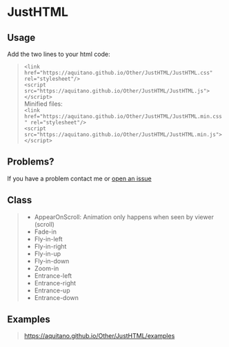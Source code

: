 # JustHTML

## **Usage** ##
Add the two lines to your html code: <br />
  >`<link href="https://aquitano.github.io/Other/JustHTML/JustHTML.css" rel="stylesheet"/>` <br />
  >`<script src="https://aquitano.github.io/Other/JustHTML/JustHTML.js"></script>` <br />
Minified files: <br />
  >`<link href="https://aquitano.github.io/Other/JustHTML/JustHTML.min.css" rel="stylesheet"/>` <br />
  >`<script src="https://aquitano.github.io/Other/JustHTML/JustHTML.min.js"></script>`

## **Problems?** ## 
If you have a problem contact me or <a href="https://github.com/Aquitano/JustHTML/issues">open an issue</a>

## **Class** ##

> - AppearOnScroll: Animation only happens when seen by viewer (scroll) <br />
> - Fade-in <br />
> - Fly-in-left <br />
> - Fly-in-right <br />
> - Fly-in-up <br />
> - Fly-in-down <br />
> - Zoom-in <br />
> - Entrance-left <br />
> - Entrance-right <br />
> - Entrance-up <br />
> - Entrance-down <br />

## **Examples** ##
> https://aquitano.github.io/Other/JustHTML/examples